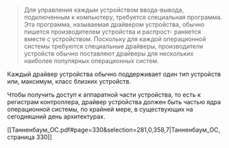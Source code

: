 > Для управления каждым устройством ввода-вывода, подключенным к компьютеру, требуется специальная программа. Эта программа, называемая драйвером устройства, обычно пишется производителем устройства и распрост- раняется вместе с устройством. Поскольку для каждой операционной системы требуются специальные драйверы, производители устройств обычно поставляют драйверы для нескольких наиболее популярных операционных систем.

Каждый драйвер устройства обычно поддерживает один тип устройств или, максимум, класс близких устройств.

Чтобы получить доступ к аппаратной части устройства, то есть к регистрам контроллера, драйвер устройства должен быть частью ядра операционной системы, по крайней мере, в существующих на сегодняшний день архитектурах.

[[Танненбаум_ОС.pdf#page=330&selection=281,0,358,7|Танненбаум_ОС, страница 330]]